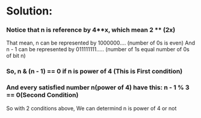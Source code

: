 # Solution:

### Notice that n is reference by 4**x, which mean 2 ** (2x)

That mean, n can be represented by 1000000.... (number of 0s is even)
And n - 1 can be represented by 011111111..... (number of 1s equal number of 0s of bit n)

### So, n & (n - 1) == 0 if n is power of 4 (This is First condition)

### And every satisfied number n(power of 4) have this: n - 1 % 3 == 0(Second Condition)

So with 2 conditions above, We can determind n is power of 4 or not
